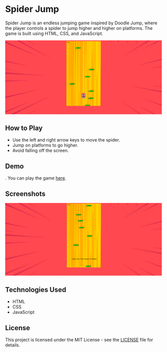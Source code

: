 # Spider Jump

Spider Jump is an endless jumping game inspired by Doodle Jump, where the player controls a spider to jump higher and higher on platforms. The game is built using HTML, CSS, and JavaScript.

![Gameplay](gamess.png)

## How to Play

- Use the left and right arrow keys to move the spider.
- Jump on platforms to go higher.
- Avoid falling off the screen.

## Demo
.
You can play the game [here](https://sithumsankajith.github.io/Spider-Jump/).

## Screenshots

![Game Over](overss.png)

## Technologies Used

- HTML
- CSS
- JavaScript

## License

This project is licensed under the MIT License - see the [LICENSE](LICENSE) file for details.
